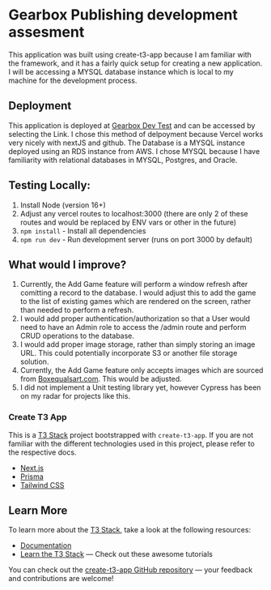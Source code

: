 # Gearbox Publishing development assesment
This application was built using create-t3-app because I am familiar with the framework, and it has a fairly quick setup for creating a new application. I will be accessing a MYSQL database instance which is local to my machine for the development process.

## Deployment
This application is deployed at [Gearbox Dev Test](https://gearbox-dev.vercel.app/) and can be accessed by selecting the Link. I chose this method of delpoyment because Vercel works very nicely with nextJS and github.
The Database is a MYSQL instance deployed using an RDS instance from AWS. I chose MYSQL because I have familiarity with relational databases in MYSQL, Postgres, and Oracle.

## Testing Locally:
1. Install Node (version 16+)
2. Adjust any vercel routes to localhost:3000 (there are only 2 of these routes and would be replaced by ENV vars or other in the future)
3. `npm install` - Install all dependencies
4. `npm run dev` - Run development server (runs on port 3000 by default)

## What would I improve?
1. Currently, the Add Game feature will perform a window refresh after comitting a record to the database. I would adjust this to add the game to the list of existing games which are rendered on the screen, rather than needed to perform a refresh.
2. I would add proper authentication/authorization so that a User would need to have an Admin role to access the /admin route and perform CRUD operations to the database.
3. I would add proper image storage, rather than simply storing an image URL. This could potentially incorporate S3 or another file storage solution.
4. Currently, the Add Game feature only accepts images which are sourced from [Boxequalsart.com](https://boxequalsart.com). This would be adjusted.
5. I did not implement a Unit testing library yet, however Cypress has been on my radar for projects like this.

### Create T3 App

This is a [T3 Stack](https://create.t3.gg/) project bootstrapped with `create-t3-app`.
If you are not familiar with the different technologies used in this project, please refer to the respective docs.

- [Next.js](https://nextjs.org)
- [Prisma](https://prisma.io)
- [Tailwind CSS](https://tailwindcss.com)

## Learn More

To learn more about the [T3 Stack](https://create.t3.gg/), take a look at the following resources:

- [Documentation](https://create.t3.gg/)
- [Learn the T3 Stack](https://create.t3.gg/en/faq#what-learning-resources-are-currently-available) — Check out these awesome tutorials

You can check out the [create-t3-app GitHub repository](https://github.com/t3-oss/create-t3-app) — your feedback and contributions are welcome!


